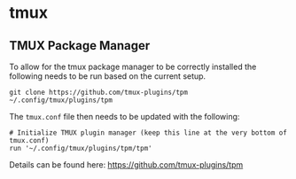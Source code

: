 # tmux

## TMUX Package Manager

To allow for the tmux package manager to be correctly installed the following needs to be run based on the current setup.

```
git clone https://github.com/tmux-plugins/tpm ~/.config/tmux/plugins/tpm
```

The `tmux.conf` file then needs to be updated with the following:

```
# Initialize TMUX plugin manager (keep this line at the very bottom of tmux.conf)
run '~/.config/tmux/plugins/tpm/tpm'
```

Details can be found here: https://github.com/tmux-plugins/tpm
